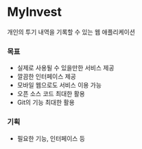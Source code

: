 # MyInvest
개인의 투기 내역을 기록할 수 있는 웹 애플리케이션

### 목표
- 실제로 사용될 수 있을만한 서비스 제공
- 깔끔한 인터페이스 제공
- 모바일 웹으로도 서비스 이용 가능
- 오픈 소스 코드 최대한 활용
- Git의 기능 최대한 활용

### 기획
- 필요한 기능, 인터페이스 등 
